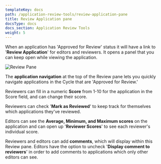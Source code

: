 ```yaml
---
templateKey: docs
path: /application-review-tools/review-application-pane
title: Review Application pane
docsType: docs
docs_section: Application Review Tools
weight: 5
---
```

When an application has 'Approved for Review' status it will have a link to '**Review Application**' for editors and reviewers. It opens a panel that you can keep open while viewing the application.

![Review Pane](/img/screenshot-from-2018-11-14-16-35-48.png)

The **application navigation** at the top of the Review pane lets you quickly navigate applications in the Cycle that are 'Approved for Review.'

Reviewers can fill in a numeric **Score** from 1-10 for the application in the Score field, and can change their score.

Reviewers can check '**Mark as Reviewed**' to keep track for themselves which applications they've reviewed.

Editors can see the **Average, Minimum, and Maximum scores** on the application and can open up '**Reviewer Scores**' to see each reviewer's individual score.

Reviewers and editors can add **comments**, which will display within this Review pane. Editors have the option to uncheck '**Display comment to reviewers**' in order to add comments to applications which only other editors can see.
